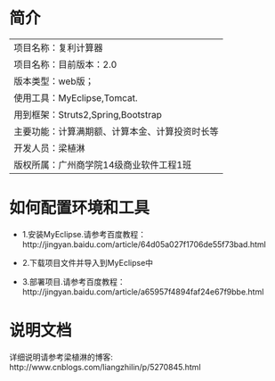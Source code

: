 <h1>简介</h1>
<table>
    <tr>
        <td>项目名称：复利计算器</td>
    </tr>
    <tr>
        <td>项目名称：目前版本：2.0</td>
    </tr>
    <tr>
        <td>版本类型：web版；</td>
    </tr>
    <tr>
        <td>使用工具：MyEclipse,Tomcat.</td>
    </tr>
    <tr>
        <td>用到框架：Struts2,Spring,Bootstrap</td>
    </tr>
    <tr>
        <td>主要功能：计算满期额、计算本金、计算投资时长等</td>
    </tr>
    <tr>
        <td>开发人员：梁植淋</td>
    </tr>
    <tr>
        <td>版权所属：广州商学院14级商业软件工程1班</td>
    </tr>
</table>
<h1>如何配置环境和工具</h1>
<ul>
<li>1.安装MyEclipse.请参考百度教程：http://jingyan.baidu.com/article/64d05a027f1706de55f73bad.html</li>
<li><p>2.下载项目文件并导入到MyEclipse中</p></li>
<li><p>3.部署项目.请参考百度教程：http://jingyan.baidu.com/article/a65957f4894faf24e67f9bbe.html</p></li>
</ul>

<h1>说明文档</h1>
详细说明请参考梁植淋的博客:
http://www.cnblogs.com/liangzhilin/p/5270845.html



